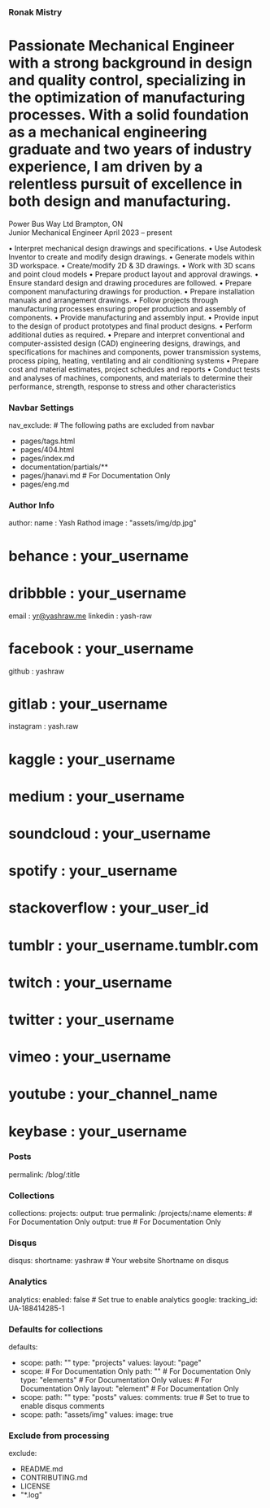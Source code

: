 ### Ronak Mistry ###

# Passionate Mechanical Engineer with a strong background in design and quality control, specializing in the optimization of manufacturing processes. With a solid foundation as a mechanical engineering graduate and two years of industry experience, I am driven by a relentless pursuit of excellence in both design and manufacturing.

Power Bus Way Ltd Brampton, ON   
Junior Mechanical Engineer April 2023 – present

• Interpret mechanical design drawings and specifications.
• Use Autodesk Inventor to create and modify design drawings.
• Generate models within 3D workspace.
• Create/modify 2D & 3D drawings.
• Work with 3D scans and point cloud models
• Prepare product layout and approval drawings.
• Ensure standard design and drawing procedures are followed.
• Prepare component manufacturing drawings for production.
• Prepare installation manuals and arrangement drawings.
• Follow projects through manufacturing processes ensuring proper production and assembly of
components.
• Provide manufacturing and assembly input.
• Provide input to the design of product prototypes and final product designs.
• Perform additional duties as required.
• Prepare and interpret conventional and computer-assisted design (CAD) engineering designs, drawings,
and specifications for machines and components, power transmission systems, process piping, heating,
ventilating and air conditioning systems
• Prepare cost and material estimates, project schedules and reports
• Conduct tests and analyses of machines, components, and materials to determine their performance,
strength, response to stress and other characteristics


### Navbar Settings ###
nav_exclude:                                            # The following paths are excluded from navbar
  - pages/tags.html
  - pages/404.html
  - pages/index.md
  - documentation/partials/**   
  - pages/jhanavi.md                        # For Documentation Only
  - pages/eng.md
  

### Author Info ###
author:
  name              : Yash Rathod
  image             : "assets/img/dp.jpg"
#  behance           : your_username
# dribbble          : your_username
  email             : yr@yashraw.me
  linkedin          : yash-raw
#  facebook          : your_username
  github            : yashraw
# gitlab            : your_username
  instagram         : yash.raw
# kaggle            : your_username

#  medium            : your_username
# soundcloud        : your_username
# spotify           : your_username
# stackoverflow     : your_user_id
# tumblr            : your_username.tumblr.com
# twitch            : your_username
#  twitter           : your_username
# vimeo             : your_username
# youtube           : your_channel_name
# keybase           : your_username


### Posts ###
permalink: /blog/:title


### Collections ###
collections:
  projects:
    output: true
    permalink: /projects/:name
  elements:                                             # For Documentation Only
    output: true                                        # For Documentation Only


### Disqus ###
disqus:
  shortname: yashraw                     # Your website Shortname on disqus


### Analytics ###
analytics:
  enabled: false                                       # Set true to enable analytics
  google:
    tracking_id: UA-188414285-1


### Defaults for collections ###
defaults:
  - scope:
      path: ""
      type: "projects"
    values:
      layout: "page"
  - scope:                                              # For Documentation Only
      path: ""                                          # For Documentation Only
      type: "elements"                                  # For Documentation Only
    values:                                             # For Documentation Only
      layout: "element"                                 # For Documentation Only
  - scope:
      path: ""
      type: "posts"
    values:
      comments: true                                   # Set to true to enable disqus comments
  - scope:
      path: "assets/img"
    values:
      image: true

### Exclude from processing ###
exclude:
  - README.md
  - CONTRIBUTING.md
  - LICENSE
  - "*.log"

  
